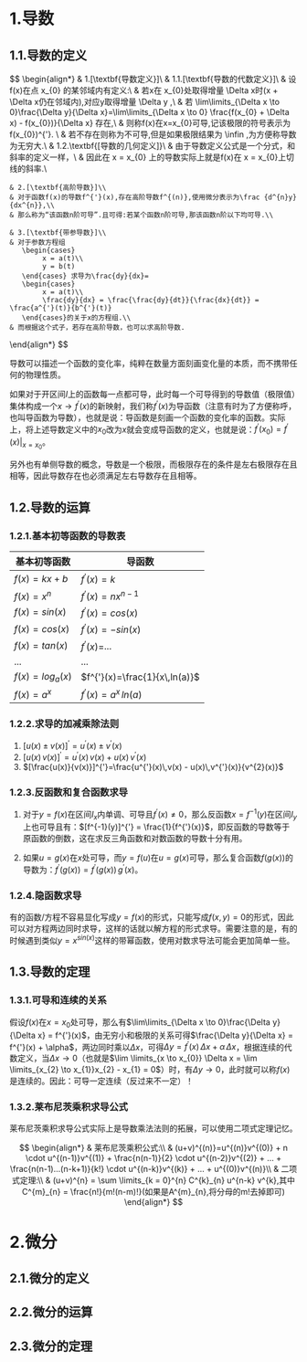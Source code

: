 # 1.导数

## 1.1.导数的定义

$$
\begin{align*}
    & 1.[\textbf{导数定义}]\\
    & 1.1.[\textbf{导数的代数定义}]\\
    & 设f(x)在点 x_{0} 的某邻域内有定义:\\
    & 若x在 x_{0}处取得增量 \Delta x时(x + \Delta x仍在邻域内),对应y取得增量 \Delta y ,\\
    & 若 \lim\limits_{\Delta x \to 0}\frac{\Delta y}{\Delta x}=\lim\limits_{\Delta x \to 0} \frac{f(x_{0} + \Delta x) - f(x_{0})}{\Delta x} 存在,\\
    & 则称f(x)在x=x_{0}可导,记该极限的符号表示为 f(x_{0})^{'}. \\
    & 若不存在则称为不可导,但是如果极限结果为 \infin ,为方便称导数为无穷大.\\
    & 1.2.\textbf{[导数的几何定义]}\\
    & 由于导数定义公式是一个分式，和斜率的定义一样，\\
    & 因此在 x = x_{0} 上的导数实际上就是f(x)在 x = x_{0}上切线的斜率.\\

    & 2.[\textbf{高阶导数}]\\
    & 对于函数f(x)的导数f^{'}(x),存在高阶导数f^{(n)},使用微分表示为\frac {d^{n}y}{dx^{n}},\\
    & 那么称为“该函数n阶可导”.且可得:若某个函数n阶可导,那该函数n阶以下均可导.\\

    & 3.[\textbf{带参导数}]\\
    & 对于参数方程组
       \begin{cases}
            x = a(t)\\
            y = b(t)
       \end{cases} 求导为\frac{dy}{dx}=
       \begin{cases}
            x = a(t)\\
            \frac{dy}{dx} = \frac{\frac{dy}{dt}}{\frac{dx}{dt}} = \frac{a^{'}(t)}{b^{'}(t)}
       \end{cases}的关于x的方程组.\\
    & 而根据这个式子，若存在高阶导数，也可以求高阶导数.
\end{align*}
$$

导数可以描述一个函数的变化率，纯粹在数量方面刻画变化量的本质，而不携带任何的物理性质。 

如果对于开区间$I$上的函数每一点都可导，此时每一个可导得到的导数值（极限值）集体构成一个$x \to f^{'}(x)$的新映射，我们称$f^{'}(x)$为导函数（注意有时为了方便称呼，也叫导函数为导数），也就是说：导函数是刻画一个函数的变化率的函数。实际上，将上述导数定义中的$x_{0}$改为$x$就会变成导函数的定义，也就是说：$f^{'}(x_{0}) = f^{'}(x)|_{x = x_{0}}$。

另外也有单侧导数的概念，导数是一个极限，而极限存在的条件是左右极限存在且相等，因此导数存在也必须满足左右导数存在且相等。

## 1.2.导数的运算

### 1.2.1.基本初等函数的导数表

| 基本初等函数            | 导函数                           |
| ----------------- | ----------------------------- |
| $f(x)=kx+b$       | $f^{'}(x)=k$                  |
| $f(x)=x^{n}$      | $f^{'}(x)=nx^{n-1}$           |
| $f(x)=sin(x)$     | $f^{'}(x)=cos(x)$             |
| $f(x)=cos(x)$     | $f^{'}(x)=-sin(x)$            |
| $f(x) = tan(x)$   | $f^{'}(x)=$...                |
| ...               | ...                           |
| $f(x)=log_{a}(x)$ | $f^{'}(x)=\frac{1}{x\,ln(a)}$ |
| $f(x)=a^{x}$      | $f^{'}(x)=a^{x}\,ln(a)$       |

### 1.2.2.求导的加减乘除法则

1. $[u(x) \pm v(x)]^{'}=u^{'}(x) \pm v^{'}(x)$
2. $[u(x)\,v(x)]^{'}=u^{'}(x)\,v(x) + u(x)\,v^{'}(x)$
3. $[\frac{u(x)}{v(x)}]^{'}=\frac{u^{'}(x)\,v(x) - u(x)\,v^{'}(x)}{v^{2}(x)}$

### 1.2.3.反函数和复合函数求导

1. 对于$y = f(x)$在区间$I_{x}$内单调、可导且$f^{'}(x) \neq 0$，那么反函数$x = f^{-1}(y)$在区间$I_{y}$上也可导且有：$[f^{-1}(y)]^{'} = \frac{1}{f^{'}(x)}$，即反函数的导数等于原函数的倒数，这在求反三角函数和对数函数的导数十分有用。

2. 如果$u = g(x)$在$x$处可导，而$y = f(u)$在$u = g(x)$可导，那么复合函数$f(g(x))$的导数为：$f^{'}(g(x)) = f^{'}(g(x))\,g^{'}(x)$。

### 1.2.4.隐函数求导

有的函数/方程不容易显化写成$y=f(x)$的形式，只能写成$f(x,y)=0$的形式，因此可以对方程两边同时求导，这样的话就以解方程的形式求导。需要注意的是，有的时候遇到类似$y = x^{sin(x)}$这样的带幂函数，使用对数求导法可能会更加简单一些。

## 1.3.导数的定理

### 1.3.1.可导和连续的关系

假设$f(x)$在$x = x_{0}$处可导，那么有$\lim\limits_{\Delta x \to 0}\frac{\Delta y}{\Delta x} = f^{'}(x)$，由无穷小和极限的关系可得$\frac{\Delta y}{\Delta x} = f^{'}(x) + \alpha$，两边同时乘以$\Delta x$，可得$\Delta y = f^{'}(x) \, \Delta x + \alpha \, \Delta x$，根据连续的代数定义，当$\Delta x \to 0$（也就是$\lim \limits_{x \to x_{0}} \Delta x = \lim \limits_{x_{2} \to x_{1}}x_{2} - x_{1} = 0$）时，有$\Delta y \to 0$，此时就可以称$f(x)$是连续的。因此：可导一定连续（反过来不一定）！

### 1.3.2.莱布尼茨乘积求导公式

莱布尼茨乘积求导公式实际上是导数乘法法则的拓展，可以使用二项式定理记忆。

$$
\begin{align*}
    & 莱布尼茨乘积公式:\\
    & (u+v)^{(n)}=u^{(n)}v^{(0)} + n \cdot u^{(n-1)}v^{(1)} + \frac{n(n-1)}{2} \cdot u^{(n-2)}v^{(2)} + ... + \frac{n(n-1)...(n-k+1)}{k!} \cdot u^{(n-k)}v^{(k)} + ... + u^{(0)}v^{(n)}\\
    & 二项式定理:\\
    & (u+v)^{n} = \sum \limits_{k = 0}^{n} C^{k}_{n} u^{n-k} v^{k},其中C^{m}_{n} = \frac{n!}{m!(n-m)!}(如果是A^{m}_{n},将分母的m!去掉即可)
\end{align*}
$$





# 2.微分

## 2.1.微分的定义

## 2.2.微分的运算

## 2.3.微分的定理
